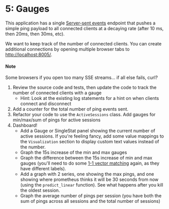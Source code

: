 # 5: Gauges

This application has a single [Server-sent events](https://developer.mozilla.org/en-US/docs/Web/API/Server-sent_events) endpoint that pushes a simple ping payload to all connected clients at a decaying rate (after 10 ms, then 20ms, then 30ms, etc).

We want to keep track of the number of connected clients.
You can create additional connections by opening multiple browser tabs to [http://localhost:8005/](http://localhost:8005).

#### Note
Some browsers if you open too many SSE streams... if all else fails, curl?

1. Review the source code and tests, then update the code to track the number of connected clients with a gauge
   * Hint: Look at the existing log statements for a hint on when clients connect and disconnect
2. Add a counter for the total number of ping events sent.   
3. Refactor your code to use the `ActiveSessions` class.  Add gauges for min/max/sum of pings for active sessions
4. Dashboard!
   * Add a Gauge or SingleStat panel showing the current number of active sessions.
   If you're feeling fancy, add some value mappings to the `Visualization` section to display custom text values instead of the number.
   * Graph the 15s increase of the min and max gauges
   * Graph the difference between the 15s increase of min and max gauges (you'll need to do some [1-1 vector matching](https://prometheus.io/docs/prometheus/latest/querying/operators/#one-to-one-vector-matches) again, as they have different labels).
   * Add a graph with 2 series, one showing the max pings, and one showing where prometheus thinks it will be 30 seconds from now (using the `predict_linear` function).
   See what happens after you kill the oldest session.
   * Graph the average number of pings per session (you have both the sum of pings across all sessions and the total number of sessions)
